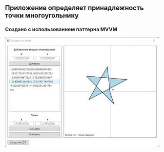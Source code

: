 ## Приложение определяет принадлежность точки многоугольнику
### Создано с использованием паттерна MVVM
![1](./img/1.png)